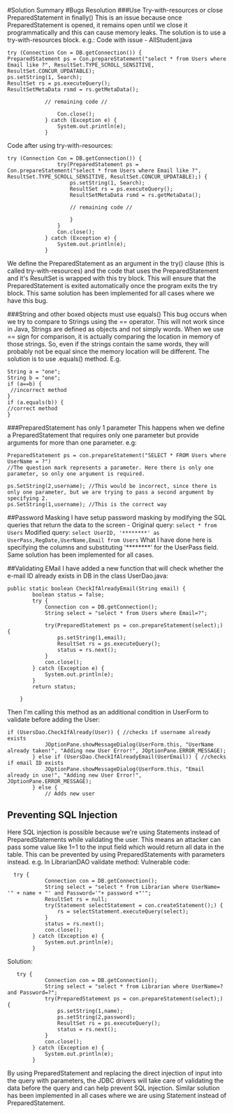 #Solution Summary
#Bugs Resolution
###Use Try-with-resources or close PreparedStatement in finally()
This is an issue because once PreparedStatement is opened, it remains open until we close it programmatically and this can cause memory leaks.
The solution is to use a try-with-resources block.
e.g.:
Code with issue - AllStudent.java
```
try (Connection Con = DB.getConnection()) {
PreparedStatement ps = Con.prepareStatement("select * from Users where Email like ?", ResultSet.TYPE_SCROLL_SENSITIVE, ResultSet.CONCUR_UPDATABLE);
ps.setString(1, Search);
ResultSet rs = ps.executeQuery();
ResultSetMetaData rsmd = rs.getMetaData();

            // remaining code //

                Con.close();
            } catch (Exception e) {
                System.out.println(e);
            }
```
Code after using try-with-resources:
```
try (Connection Con = DB.getConnection()) {
                try(PreparedStatement ps = Con.prepareStatement("select * from Users where Email like ?", ResultSet.TYPE_SCROLL_SENSITIVE, ResultSet.CONCUR_UPDATABLE);) {
                    ps.setString(1, Search);
                    ResultSet rs = ps.executeQuery();
                    ResultSetMetaData rsmd = rs.getMetaData();
                    
                    // remaining code //
                     
                    }
                }
                Con.close();
            } catch (Exception e) {
                System.out.println(e);
            }
```
We define the PreparedStatement as an argument in the try() clause (this is called try-with-resources) and the code that uses the PreparedStatement and it's ResultSet is wrapped with this try block. This will ensure that the PreparedStatement is exited automatically once the program exits the try block.
This same solution has been implemented for all cases where we have this bug.

###String and other boxed objects must use equals()
This bug occurs when we try to compare to Strings using the == operator. This will not work since in Java, Strings are defined as objects and not simply words. When we use == sign for comparison, it is actually comparing the location in memory of those strings. So, even if the strings contain the same words, they will probably not be equal since the memory location will be different.
The solution is to use .equals() method. E.g.
```
String a = "one";
String b = "one";
if (a==b) {
 //incorrect method
}
if (a.equals(b)) {
//correct method
}
```
###PreparedStatement has only 1 parameter
This happens when we define a PreparedStatement that requires only one parameter but provide arguments for more than one parameter.
e.g:
```
PreparedStatement ps = con.prepareStatement("SELECT * FROM Users where UserName = ?")
//The question mark represents a parameter. Here there is only one parameter, so only one argument is required.

ps.SetString(2,username); //This would be incorrect, since there is only one parameter, but we are trying to pass a second argument by specifying 2.
ps.SetString(1,username); //This is the correct way
```

##Password Masking
I have setup password masking by modifying the SQL queries that return the data to the screen - 
Original query: `select * from Users`
Modified query: `select UserID, '********' as UserPass,RegDate,UserName,Email from Users`
What I have done here is specifying the columns and substituting '********' for the UserPass field.
Same solution has been implemented for all cases.

##Validating EMail
I have added a new function that will check whether the e-mail ID already exists in DB in the class UserDao.java:
```
public static boolean CheckIfAlreadyEmail(String email) {
        boolean status = false;
        try {
            Connection con = DB.getConnection();
            String select = "select * from Users where Email=?";

            try(PreparedStatement ps = con.prepareStatement(select);) {
                ps.setString(1,email);
                ResultSet rs = ps.executeQuery();
                status = rs.next();
            }
            con.close();
        } catch (Exception e) {
            System.out.println(e);
        }
        return status;

    }
```
Then I'm calling this method as an additional condition in UserForm to validate before adding the User:
```
if (UsersDao.CheckIfAlready(User)) { //checks if username already exists
            JOptionPane.showMessageDialog(UserForm.this, "UserName already taken!", "Adding new User Error!", JOptionPane.ERROR_MESSAGE);
        } else if (UsersDao.CheckIfAlreadyEmail(UserEmail)) { //checks if email ID exists
            JOptionPane.showMessageDialog(UserForm.this, "Email already in use!", "Adding new User Error!", JOptionPane.ERROR_MESSAGE);
        } else {
            // Adds new user
```

## Preventing SQL Injection
Here SQL injection is possible because we're using Statements instead of PreparedStatements while validating the user. This means an attacker can pass some value like 1=1 to the input field which would return all data in the table.
This can be prevented by using PreparedStatements with parameters instead.
e.g. In LibrarianDAO validate method:
Vulnerable code:
```
  try {
            Connection con = DB.getConnection();
            String select = "select * from Librarian where UserName= '" + name + "' and Password='"+ password +"'";
            ResultSet rs = null;
            try(Statement selectStatement = con.createStatement();) {
                rs = selectStatement.executeQuery(select);
            }
            status = rs.next();
            con.close();
        } catch (Exception e) {
            System.out.println(e);
        }
```
Solution:
```
   try {
            Connection con = DB.getConnection();
            String select = "select * from Librarian where UserName=? and Password=?";
            try(PreparedStatement ps = con.prepareStatement(select);) {
                ps.setString(1,name);
                ps.setString(2,password);
                ResultSet rs = ps.executeQuery();
                status = rs.next();
            }
            con.close();
        } catch (Exception e) {
            System.out.println(e);
        }
```
By using PreparedStatement and replacing the direct injection of input into the query with parameters, the JDBC drivers will take care of validating the data before the query and can help prevent SQL injection.
Similar solution has been implemented in all cases where we are using Statement instead of PreparedStatement.